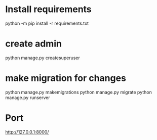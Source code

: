 # Install requirements
python -m pip install -r requirements.txt

# create admin 
python manage.py createsuperuser

# make migration for changes 
python manage.py makemigrations
python manage.py migrate
python manage.py runserver

# Port
http://127.0.0.1:8000/